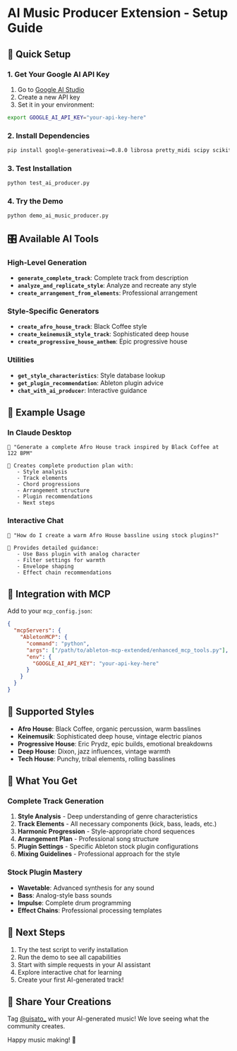 # AI Music Producer Extension - Setup Guide

## 🎵 Quick Setup

### 1. Get Your Google AI API Key
1. Go to [Google AI Studio](https://aistudio.google.com/app/apikey)
2. Create a new API key
3. Set it in your environment:
```bash
export GOOGLE_AI_API_KEY="your-api-key-here"
```

### 2. Install Dependencies
```bash
pip install google-generativeai>=0.8.0 librosa pretty_midi scipy scikit-learn pydantic
```

### 3. Test Installation
```bash
python test_ai_producer.py
```

### 4. Try the Demo
```bash
python demo_ai_music_producer.py
```

## 🎛️ Available AI Tools

### High-Level Generation
- **`generate_complete_track`**: Complete track from description
- **`analyze_and_replicate_style`**: Analyze and recreate any style
- **`create_arrangement_from_elements`**: Professional arrangement

### Style-Specific Generators
- **`create_afro_house_track`**: Black Coffee style
- **`create_keinemusik_style_track`**: Sophisticated deep house
- **`create_progressive_house_anthem`**: Epic progressive house

### Utilities
- **`get_style_characteristics`**: Style database lookup
- **`get_plugin_recommendation`**: Ableton plugin advice
- **`chat_with_ai_producer`**: Interactive guidance

## 🎨 Example Usage

### In Claude Desktop
```
👤 "Generate a complete Afro House track inspired by Black Coffee at 122 BPM"

🤖 Creates complete production plan with:
   - Style analysis
   - Track elements
   - Chord progressions
   - Arrangement structure
   - Plugin recommendations
   - Next steps
```

### Interactive Chat
```
👤 "How do I create a warm Afro House bassline using stock plugins?"

🤖 Provides detailed guidance:
   - Use Bass plugin with analog character
   - Filter settings for warmth
   - Envelope shaping
   - Effect chain recommendations
```

## 🔧 Integration with MCP

Add to your `mcp_config.json`:
```json
{
  "mcpServers": {
    "AbletonMCP": {
      "command": "python",
      "args": ["/path/to/ableton-mcp-extended/enhanced_mcp_tools.py"],
      "env": {
        "GOOGLE_AI_API_KEY": "your-api-key-here"
      }
    }
  }
}
```

## 🎹 Supported Styles

- **Afro House**: Black Coffee, organic percussion, warm basslines
- **Keinemusik**: Sophisticated deep house, vintage electric pianos
- **Progressive House**: Eric Prydz, epic builds, emotional breakdowns
- **Deep House**: Dixon, jazz influences, vintage warmth
- **Tech House**: Punchy, tribal elements, rolling basslines

## 🎵 What You Get

### Complete Track Generation
1. **Style Analysis** - Deep understanding of genre characteristics
2. **Track Elements** - All necessary components (kick, bass, leads, etc.)
3. **Harmonic Progression** - Style-appropriate chord sequences
4. **Arrangement Plan** - Professional song structure
5. **Plugin Settings** - Specific Ableton stock plugin configurations
6. **Mixing Guidelines** - Professional approach for the style

### Stock Plugin Mastery
- **Wavetable**: Advanced synthesis for any sound
- **Bass**: Analog-style bass sounds
- **Impulse**: Complete drum programming
- **Effect Chains**: Professional processing templates

## 🚀 Next Steps

1. Try the test script to verify installation
2. Run the demo to see all capabilities
3. Start with simple requests in your AI assistant
4. Explore interactive chat for learning
5. Create your first AI-generated track!

## 🎤 Share Your Creations

Tag [@uisato_](https://www.instagram.com/uisato_) with your AI-generated music! We love seeing what the community creates.

Happy music making! 🎵 